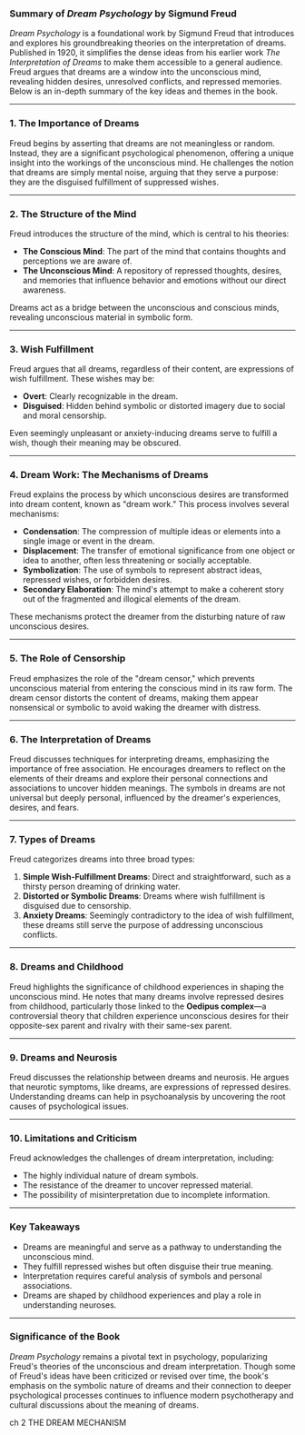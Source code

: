 ### Summary of *Dream Psychology* by Sigmund Freud

*Dream Psychology* is a foundational work by Sigmund Freud that introduces and explores his groundbreaking theories on the interpretation of dreams. Published in 1920, it simplifies the dense ideas from his earlier work *The Interpretation of Dreams* to make them accessible to a general audience. Freud argues that dreams are a window into the unconscious mind, revealing hidden desires, unresolved conflicts, and repressed memories. Below is an in-depth summary of the key ideas and themes in the book.

---

### **1. The Importance of Dreams**
Freud begins by asserting that dreams are not meaningless or random. Instead, they are a significant psychological phenomenon, offering a unique insight into the workings of the unconscious mind. He challenges the notion that dreams are simply mental noise, arguing that they serve a purpose: they are the disguised fulfillment of suppressed wishes.

---

### **2. The Structure of the Mind**
Freud introduces the structure of the mind, which is central to his theories:
- **The Conscious Mind**: The part of the mind that contains thoughts and perceptions we are aware of.
- **The Unconscious Mind**: A repository of repressed thoughts, desires, and memories that influence behavior and emotions without our direct awareness.

Dreams act as a bridge between the unconscious and conscious minds, revealing unconscious material in symbolic form.

---

### **3. Wish Fulfillment**
Freud argues that all dreams, regardless of their content, are expressions of wish fulfillment. These wishes may be:
- **Overt**: Clearly recognizable in the dream.
- **Disguised**: Hidden behind symbolic or distorted imagery due to social and moral censorship.

Even seemingly unpleasant or anxiety-inducing dreams serve to fulfill a wish, though their meaning may be obscured.

---

### **4. Dream Work: The Mechanisms of Dreams**
Freud explains the process by which unconscious desires are transformed into dream content, known as "dream work." This process involves several mechanisms:
- **Condensation**: The compression of multiple ideas or elements into a single image or event in the dream.
- **Displacement**: The transfer of emotional significance from one object or idea to another, often less threatening or socially acceptable.
- **Symbolization**: The use of symbols to represent abstract ideas, repressed wishes, or forbidden desires.
- **Secondary Elaboration**: The mind's attempt to make a coherent story out of the fragmented and illogical elements of the dream.

These mechanisms protect the dreamer from the disturbing nature of raw unconscious desires.

---

### **5. The Role of Censorship**
Freud emphasizes the role of the "dream censor," which prevents unconscious material from entering the conscious mind in its raw form. The dream censor distorts the content of dreams, making them appear nonsensical or symbolic to avoid waking the dreamer with distress.

---

### **6. The Interpretation of Dreams**
Freud discusses techniques for interpreting dreams, emphasizing the importance of free association. He encourages dreamers to reflect on the elements of their dreams and explore their personal connections and associations to uncover hidden meanings. The symbols in dreams are not universal but deeply personal, influenced by the dreamer's experiences, desires, and fears.

---

### **7. Types of Dreams**
Freud categorizes dreams into three broad types:
1. **Simple Wish-Fulfillment Dreams**: Direct and straightforward, such as a thirsty person dreaming of drinking water.
2. **Distorted or Symbolic Dreams**: Dreams where wish fulfillment is disguised due to censorship.
3. **Anxiety Dreams**: Seemingly contradictory to the idea of wish fulfillment, these dreams still serve the purpose of addressing unconscious conflicts.

---

### **8. Dreams and Childhood**
Freud highlights the significance of childhood experiences in shaping the unconscious mind. He notes that many dreams involve repressed desires from childhood, particularly those linked to the **Oedipus complex**—a controversial theory that children experience unconscious desires for their opposite-sex parent and rivalry with their same-sex parent.

---

### **9. Dreams and Neurosis**
Freud discusses the relationship between dreams and neurosis. He argues that neurotic symptoms, like dreams, are expressions of repressed desires. Understanding dreams can help in psychoanalysis by uncovering the root causes of psychological issues.

---

### **10. Limitations and Criticism**
Freud acknowledges the challenges of dream interpretation, including:
- The highly individual nature of dream symbols.
- The resistance of the dreamer to uncover repressed material.
- The possibility of misinterpretation due to incomplete information.

---

### **Key Takeaways**
- Dreams are meaningful and serve as a pathway to understanding the unconscious mind.
- They fulfill repressed wishes but often disguise their true meaning.
- Interpretation requires careful analysis of symbols and personal associations.
- Dreams are shaped by childhood experiences and play a role in understanding neuroses.

---

### **Significance of the Book**
*Dream Psychology* remains a pivotal text in psychology, popularizing Freud's theories of the unconscious and dream interpretation. Though some of Freud's ideas have been criticized or revised over time, the book's emphasis on the symbolic nature of dreams and their connection to deeper psychological processes continues to influence modern psychotherapy and cultural discussions about the meaning of dreams.

ch 2 THE DREAM MECHANISM









